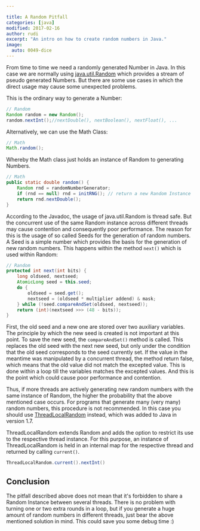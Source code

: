 ```yaml
---

title: A Random Pitfall
categories: [java]
modified: 2017-02-16
author: rudi
excerpt: "An intro on how to create random numbers in Java."
image:
  auto: 0049-dice
---
```




From time to time we need a randomly generated Number in Java. In this case we are normally using [java.util.Random](https://docs.oracle.com/javase/7/docs/api/java/util/Random.html) which provides a stream of pseudo generated Numbers. But there are some use cases in which the direct usage may cause some unexpected problems.

This is the ordinary way to generate a Number:

```java
// Random
Random random = new Random();
random.nextInt();//nextDouble(), nextBoolean(), nextFloat(), ...
```

Alternatively, we can use the Math Class:

```java
// Math
Math.random();
```

Whereby the Math class just holds an instance of Random to generating Numbers.

```java
// Math
public static double random() {
    Random rnd = randomNumberGenerator;
    if (rnd == null) rnd = initRNG(); // return a new Random Instance
    return rnd.nextDouble();
}
```

According to the Javadoc, the usage of java.util.Random is thread safe. But the concurrent use
of the same Random instance across different threads may cause contention and consequently poor performance.
The reason for this is the usage of so called Seeds for the generation of random numbers. A Seed is a simple number which provides the basis for the generation of new random numbers. This happens within the method `next()` which is used within Random:

```java
// Random
protected int next(int bits) {
    long oldseed, nextseed;
    AtomicLong seed = this.seed;
    do {
        oldseed = seed.get();
        nextseed = (oldseed * multiplier addend) & mask;
    } while (!seed.compareAndSet(oldseed, nextseed));
    return (int)(nextseed >>> (48 - bits));
}
```

First, the old seed and a new one are stored over two auxiliary variables. The principle by which the new seed is created is not important at this point.
To save the new seed, the `compareAndSet()` method is called. This replaces the old seed with the next new seed, but  only under the condition that the old seed corresponds to the seed currently set.
If  the value in the meantime was manipulated by a concurrent thread, the method return false, which means that the old value did not match the excepted value.
This is done within a loop till the variables matches the excepted values. And this is the point which could cause poor performance and contention.


Thus, if more threads are actively generating new random numbers with the same instance of Random, the higher the probability that the above mentioned case occurs.
For programs that generate many (very many) random numbers, this procedure is not recommended. In this case you should use [ThreadLocalRandom](https://docs.oracle.com/javase/7/docs/api/java/util/concurrent/ThreadLocalRandom.html) instead, which was added to Java in version 1.7.


ThreadLocalRandom extends Random and adds the option to restrict its use to the respective thread instance.
For this purpose, an instance of ThreadLocalRandom is held in an internal map for the respective thread and returned by calling `current()`.

```java
ThreadLocalRandom.current().nextInt()
```

## Conclusion

The pitfall described above does not mean that it's forbidden to share a Random Instance between several threads. There is no problem with turning one or two extra rounds in a loop, but if you generate a huge amount of random numbers in different threads, just bear the above mentioned solution in mind. This could save you some debug time :)
